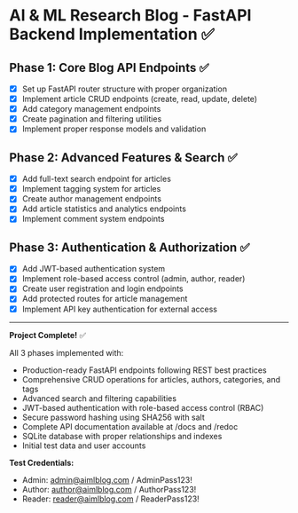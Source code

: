 # AI & ML Research Blog - FastAPI Backend Implementation ✅

## Phase 1: Core Blog API Endpoints ✅
- [x] Set up FastAPI router structure with proper organization
- [x] Implement article CRUD endpoints (create, read, update, delete)
- [x] Add category management endpoints
- [x] Create pagination and filtering utilities
- [x] Implement proper response models and validation

## Phase 2: Advanced Features & Search ✅
- [x] Add full-text search endpoint for articles
- [x] Implement tagging system for articles
- [x] Create author management endpoints
- [x] Add article statistics and analytics endpoints
- [x] Implement comment system endpoints

## Phase 3: Authentication & Authorization ✅
- [x] Add JWT-based authentication system
- [x] Implement role-based access control (admin, author, reader)
- [x] Create user registration and login endpoints
- [x] Add protected routes for article management
- [x] Implement API key authentication for external access

---

**Project Complete!** ✅

All 3 phases implemented with:
- Production-ready FastAPI endpoints following REST best practices
- Comprehensive CRUD operations for articles, authors, categories, and tags
- Advanced search and filtering capabilities
- JWT-based authentication with role-based access control (RBAC)
- Secure password hashing using SHA256 with salt
- Complete API documentation available at /docs and /redoc
- SQLite database with proper relationships and indexes
- Initial test data and user accounts

**Test Credentials:**
- Admin:  admin@aimlblog.com / AdminPass123!
- Author: author@aimlblog.com / AuthorPass123!
- Reader: reader@aimlblog.com / ReaderPass123!